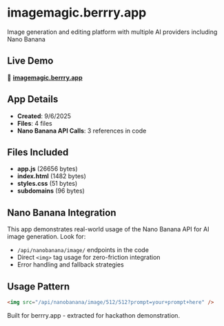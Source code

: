 # imagemagic.berrry.app

Image generation and editing platform with multiple AI providers including Nano Banana

## Live Demo
🔗 **[imagemagic.berrry.app](https://imagemagic.berrry.app)**

## App Details
- **Created**: 9/6/2025
- **Files**: 4 files
- **Nano Banana API Calls**: 3 references in code

## Files Included
- **app.js** (26656 bytes)
- **index.html** (1482 bytes)
- **styles.css** (51 bytes)
- **subdomains** (96 bytes)

## Nano Banana Integration
This app demonstrates real-world usage of the Nano Banana API for AI image generation. Look for:
- `/api/nanobanana/image/` endpoints in the code
- Direct `<img>` tag usage for zero-friction integration
- Error handling and fallback strategies

## Usage Pattern
```html
<img src="/api/nanobanana/image/512/512?prompt=your+prompt+here" />
```

Built for berrry.app - extracted for hackathon demonstration.
